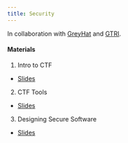 ```yaml
---
title: Security
---
```


In collaboration with [GreyHat](https://greyhatgt.github.io/about/) and [GTRI](https://www.gtri.gatech.edu/).

#### Materials
1. Intro to CTF
  * [Slides](https://docs.google.com/presentation/d/1kPw-WnRl8f9QbZqYP6AF5iNYJKztlqkH5QVDGX87lJg/edit?usp=sharing)
2. CTF Tools
  * [Slides](https://docs.google.com/presentation/d/1jZkGSf6Ug1KYPzqSur81bA4OHFAhEXVkdKg1hImW0m4/edit?usp=sharing)
3. Designing Secure Software 
  * [Slides](/files/ssd.pptx)
